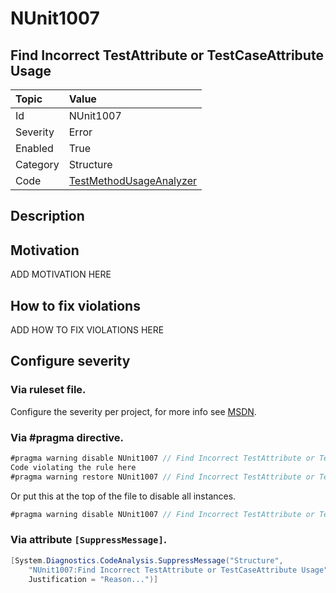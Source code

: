 # NUnit1007
## Find Incorrect TestAttribute or TestCaseAttribute Usage

| Topic    | Value
| :--      | :--
| Id       | NUnit1007
| Severity | Error
| Enabled  | True
| Category | Structure
| Code     | [TestMethodUsageAnalyzer](https://github.com/nunit/nunit.analyzers/blob/master/src/nunit.analyzers/TestMethodUsage/TestMethodUsageAnalyzer.cs)


## Description



## Motivation

ADD MOTIVATION HERE

## How to fix violations

ADD HOW TO FIX VIOLATIONS HERE

<!-- start generated config severity -->
## Configure severity

### Via ruleset file.

Configure the severity per project, for more info see [MSDN](https://msdn.microsoft.com/en-us/library/dd264949.aspx).

### Via #pragma directive.
```C#
#pragma warning disable NUnit1007 // Find Incorrect TestAttribute or TestCaseAttribute Usage
Code violating the rule here
#pragma warning restore NUnit1007 // Find Incorrect TestAttribute or TestCaseAttribute Usage
```

Or put this at the top of the file to disable all instances.
```C#
#pragma warning disable NUnit1007 // Find Incorrect TestAttribute or TestCaseAttribute Usage
```

### Via attribute `[SuppressMessage]`.

```C#
[System.Diagnostics.CodeAnalysis.SuppressMessage("Structure", 
    "NUnit1007:Find Incorrect TestAttribute or TestCaseAttribute Usage", 
    Justification = "Reason...")]
```
<!-- end generated config severity -->
